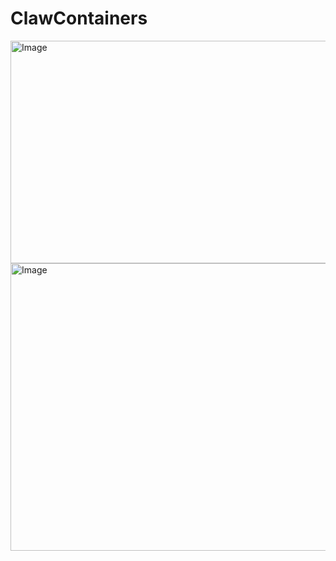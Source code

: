 # ClawContainers

<img width="636" height="356" alt="Image" src="https://github.com/user-attachments/assets/4db4327d-f3e7-4426-857c-ab908d9bf8d4" />

<img width="748" height="460" alt="Image" src="https://github.com/user-attachments/assets/20549bf3-0e90-48f6-ac05-e5cb97c05c33" />
